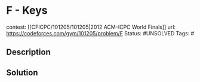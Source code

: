 # F - Keys

contest: [[CFICPC/101205/101205|2012 ACM-ICPC World Finals]]
url: https://codeforces.com/gym/101205/problem/F
Status: #UNSOLVED
Tags: #

## Description

## Solution

